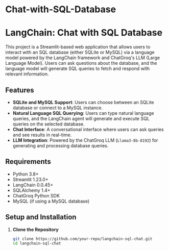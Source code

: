 # Chat-with-SQL-Database

# LangChain: Chat with SQL Database

This project is a Streamlit-based web application that allows users to interact with an SQL database (either SQLite or MySQL) via a language model powered by the LangChain framework and ChatGroq's LLM (Large Language Model). Users can ask questions about the database, and the language model will generate SQL queries to fetch and respond with relevant information.

## Features

- **SQLite and MySQL Support**: Users can choose between an SQLite database or connect to a MySQL instance.
- **Natural Language SQL Querying**: Users can type natural language queries, and the LangChain agent will generate and execute SQL queries on the selected database.
- **Chat Interface**: A conversational interface where users can ask queries and see results in real-time.
- **LLM Integration**: Powered by the ChatGroq LLM (`Llama3-8b-8192`) for generating and processing database queries.

## Requirements

- Python 3.8+
- Streamlit 1.23.0+
- LangChain 0.0.45+
- SQLAlchemy 1.4+
- ChatGroq Python SDK
- MySQL (if using a MySQL database)

## Setup and Installation

1. **Clone the Repository**

   ```bash
   git clone https://github.com/your-repo/langchain-sql-chat.git
   cd langchain-sql-chat
